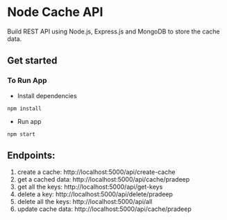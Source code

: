 # Node Cache API
Build REST API using Node.js, Express.js and MongoDB to store the cache data. 

## Get started

### To Run App
- Install dependencies
```
npm install
```
- Run app
```
npm start
```
## Endpoints:
1. create a cache: http://localhost:5000/api/create-cache
2. get a cached data: http://localhost:5000/api/cache/pradeep
3. get all the keys: http://localhost:5000/api/get-keys
4. delete a key: http://localhost:5000/api/delete/pradeep
5. delete all the keys: http://localhost:5000/api/all
6. update cache data: http://localhost:5000/api/cache/pradeep